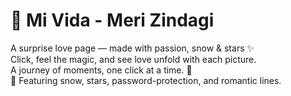 # 💖 Mi Vida - Meri Zindagi

A surprise love page — made with passion, snow & stars ✨  
Click, feel the magic, and see love unfold with each picture.  
A journey of moments, one click at a time. 💫  
🌌 Featuring snow, stars, password-protection, and romantic lines.
